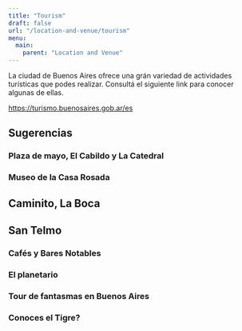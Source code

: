 ```yaml
---
title: "Tourism"
draft: false
url: "/location-and-venue/tourism"
menu:
  main:
    parent: "Location and Venue"
---
```

La ciudad de Buenos Aires ofrece una grán variedad de actividades turísticas que podes realizar. Consultá el siguiente link para conocer algunas de ellas.

https://turismo.buenosaires.gob.ar/es

## Sugerencias

### Plaza de mayo, El Cabildo y La Catedral

### Museo de la Casa Rosada

## Caminito, La Boca

## San Telmo

### Cafés y Bares Notables

### El planetario

### Tour de fantasmas en Buenos Aires

### Conoces el Tigre?
